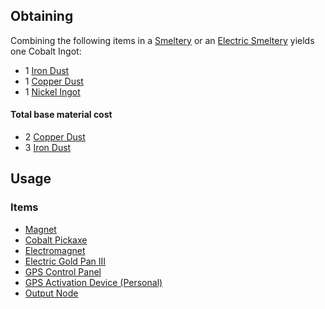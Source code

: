 
## Obtaining

Combining the following items in a [Smeltery](https://github.com/Slimefun/Slimefun4/wiki/Smeltery) or an [Electric Smeltery](https://github.com/Slimefun/Slimefun4/wiki/Electric-Smeltery) yields one Cobalt Ingot:

* 1 [Iron Dust](https://github.com/Slimefun/Slimefun4/wiki/Iron-Dust)
* 1 [Copper Dust](https://github.com/Slimefun/Slimefun4/wiki/Copper-Dust)
* 1 [Nickel Ingot](https://github.com/Slimefun/Slimefun4/wiki/Nickel-Ingot) 

#### Total base material cost 

* 2 [Copper Dust](https://github.com/Slimefun/Slimefun4/wiki/Copper-Dust)
* 3 [Iron Dust](https://github.com/Slimefun/Slimefun4/wiki/Iron-Dust)

## Usage

### Items

* [Magnet](https://github.com/Slimefun/Slimefun4/wiki/Magnet)
* [Cobalt Pickaxe](https://github.com/Slimefun/Slimefun4/wiki/Cobalt-Pickaxe)
* [Electromagnet](https://github.com/Slimefun/Slimefun4/wiki/Electromagnet)
* [Electric Gold Pan III](https://github.com/Slimefun/Slimefun4/wiki/Electric-Gold-Pan)
* [GPS Control Panel](https://github.com/Slimefun/Slimefun4/wiki/GPS-Control-Panel)
* [GPS Activation Device (Personal)](https://github.com/Slimefun/Slimefun4/wiki/GPS-Activation-Device)
* [Output Node](https://github.com/Slimefun/Slimefun4/wiki/Output-Node)
